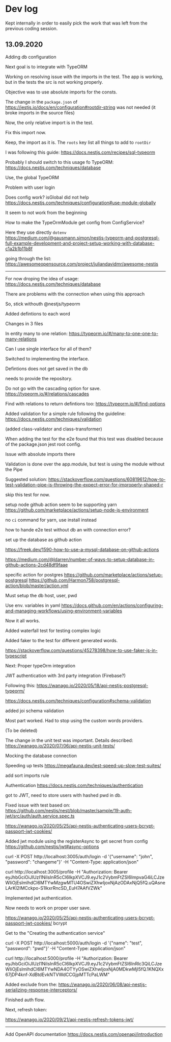 # Dev log

Kept internally in order to easily pick the work that was left from the previous coding session.

## 13.09.2020

Adding db configuration

Next goal is to integrate with TypeORM

Working on resolving issue with the imports in the test. The app is working, but in the tests the src is not working properly.

Objective was to use absolute imports for the consts.

The change in the `package.json` of https://jestjs.io/docs/en/configuration#rootdir-string
was not needed (it broke imports in the source files)

Now, the only relative import is in the test.

Fix this import now. 

Keep, the import as it is.
The `roots` key list all things to add to `rootDir`

I was following this guide:
https://docs.nestjs.com/recipes/sql-typeorm

Probably I should switch to this usage fo TypeORM:
https://docs.nestjs.com/techniques/database

Use, the global TypeORM


Problem with user login

Does config work?
isGlobal did not help https://docs.nestjs.com/techniques/configuration#use-module-globally

It seem to not work from the beginning

How to make the TypeOrmModule get config from ConfigService? 

Here they use directly `dotenv`
https://medium.com/@gausmann.simon/nestjs-typeorm-and-postgresql-full-example-development-and-project-setup-working-with-database-c1a2b1b11b8f

going through the list:
https://awesomeopensource.com/project/juliandavidmr/awesome-nestjs


------
For now droping the idea of usage:
https://docs.nestjs.com/techniques/database

There are problems with the connection when using this approach

So, stick withouth @nestjs/typeorm


Added defintions to each word

Changes in 3 files

In entity many to one relation:
https://typeorm.io/#/many-to-one-one-to-many-relations

Can I use single interface for all of them?

Switched to implementing the interface.

Defintions does not get saved in the db

needs to provide the repository.

Do not go with the cascading option for save.
https://typeorm.io/#/relations/cascades

Find with relations to return defintions too:
https://typeorm.io/#/find-options


Added validation for a simple rule following the guideline:
https://docs.nestjs.com/techniques/validation

(added class-validator and class-transformer)

When adding the test for the e2e found that this test was disabled because of the package.json jest root config.

Issue with absolute imports there

Validation is done over the app.module, but test is using the module without the Pipe

Suggested solution:
https://stackoverflow.com/questions/60819612/how-to-test-validation-pipe-is-throwing-the-expect-error-for-improperly-shaped-r

skip this test for now.


setup node github action seem to be supporting yarn
https://github.com/marketplace/actions/setup-node-js-environment

no `ci` command for yarn, use install instead

how to hande e2e test without db an with connection error?

set up the database as github action

https://freek.dev/1590-how-to-use-a-mysql-database-on-github-actions

https://medium.com/@ldarren/number-of-ways-to-setup-database-in-github-actions-2cd48df9faae

specific action for postgres
https://github.com/marketplace/actions/setup-postgresql
https://github.com/Harmon758/postgresql-action/blob/master/action.yml

Must setup the db host, user, pwd

Use env. variables in yaml
https://docs.github.com/en/actions/configuring-and-managing-workflows/using-environment-variables

Now it all works.


Added waterfall test for testing complex logic

Added faker to the test for different generated words.

https://stackoverflow.com/questions/45278398/how-to-use-faker-js-in-typescript

Next:
Proper typeOrm integration

JWT authentication with 3rd party integration (Firebase?)

Following this:
https://wanago.io/2020/05/18/api-nestjs-postgresql-typeorm/

https://docs.nestjs.com/techniques/configuration#schema-validation

added joi schema validation

Most part worked. 
Had to stop using the custom words providers.

(To be deleted)

The change in the unit test was important.
Details described:
https://wanago.io/2020/07/06/api-nestjs-unit-tests/

Mocking the database connection

Speeding up tests
https://megafauna.dev/jest-speed-up-slow-test-suites/

add sort imports rule

Authentication
https://docs.nestjs.com/techniques/authentication

got to JWT, 
need to store users with hashed pwd in db.

Fixed issue with test based on:
https://github.com/nestjs/nest/blob/master/sample/19-auth-jwt/src/auth/auth.service.spec.ts

https://wanago.io/2020/05/25/api-nestjs-authenticating-users-bcrypt-passport-jwt-cookies/


Added jwt module using the registerAsync to get secret from config
https://github.com/nestjs/jwt#async-options


curl -X POST http://localhost:3005/auth/login -d '{"username": "john", "password": "changeme"}' -H "Content-Type: application/json"

curl http://localhost:3005/profile -H "Authorization: Bearer eyJhbGciOiJIUzI1NiIsInR5cCI6IkpXVCJ9.eyJ1c2VybmFtZSI6ImpvaG4iLCJzeWIiOjEsImlhdCI6MTYwMzgwMTU4OSwiZXhwIjoxNjAzODAxNjQ5fQ.uQAsneLArKl2IMCckpo-S1lkxrRncSD_EuH7AAfVZWk"

Implemented jwt authentication.

Now needs to work on proper user save.

https://wanago.io/2020/05/25/api-nestjs-authenticating-users-bcrypt-passport-jwt-cookies/
bcrypt


Get to the "Creating the authentication service"


curl -X POST http://localhost:5000/auth/login -d '{"name": "test", "password": "pwd"}' -H "Content-Type: application/json"

curl http://localhost:5000/profile -H "Authorization: Bearer eyJhbGciOiJIUzI1NiIsInR5cCI6IkpXVCJ9.eyJ1c2VybmFtZSI6InRlc3QiLCJzeWIiOjEsImlhdCI6MTYwNDA4OTYyOSwiZXhwIjoxNjA0MDkwMjI5fQ.1KNQXx67jDP4knf-XdBtdEvkNTVWdCCGjpMTTcPaLWM"

Added exclude from the:
https://wanago.io/2020/06/08/api-nestjs-serializing-response-interceptors/

Finished auth flow. 

Next, refresh token:

https://wanago.io/2020/09/21/api-nestjs-refresh-tokens-jwt/

-----
Add OpenAPI documentation
https://docs.nestjs.com/openapi/introduction
